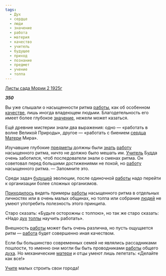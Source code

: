 ```yaml
---
tags:
  - Дух
  - сердце
  - люди
  - значение
  - работа
  - материя
  - качество
  - учитель
  - будущее
  - приход
  - познание
  - предмет
  - учение
  - толпа
---
```

[Листы сада Мории 2 1925г](https://127.0.0.1:4002/agni/1925)

___350___

Вы уже слышали о насыщенности ритма [работы](../../../tags/#[работа](../../../tags/#работа)), как об особенном [качестве](../../../tags/#[качество](../../../tags/#качество)), лишь иногда владеющем людьми. Благодетельность его имеет более глубокое [значение](../../../tags/#значение), нежели может казаться.   

Ещё древние мистерии знали два выражения: одно — «работать в волне Великой Природы», другое — «работать с биением [сердца](../../../tags/#сердце) [Матери](../../../tags/#материя) Мира».   

Изучавшие глубокие [предметы](../../../tags/#предмет) должны были [знать](../../../tags/#познание) [работу](../../../tags/#работа) насыщенного ритма, ничто не должно было мешать им. [Учитель](../../../tags/#учитель) Будда очень заботился, чтоб последователи знали о сменах ритма. Он советовал перед большими достижениями не покой, но [работу](../../../tags/#работа) насыщенного ритма. — Запомните это.   

Среди задач [будущей](../../../tags/#будущее) эволюции, после одиночной [работы](../../../tags/#[работа](../../../tags/#работа)) надо перейти к организации более сложных организмов.   

[Приходилось](../../../tags/#приход) видеть примеры [работы](../../../tags/#[работа](../../../tags/#работа)) насыщенного ритма в отдельных личностях или в очень малых общинах, но толпа или собрание [людей](../../../tags/#люди) не умеют употребить полезность этого принципа.   

Старо сказать: «Будьте осторожны с толпою», но так же старо сказать: «Надо [дух](../../../tags/#Дух) [толпы](../../../tags/#толпа) научить работать».   

Внешность [работы](../../../tags/#[работа](../../../tags/#работа)) может быть очень различна, но пусть ощущается ритм — [работа](../../../tags/#работа) будет совершенно иная качеством.   

Если бы большинство современных семей не являлись рассадниками пошлости, то именно они могли бы быть проводниками [работы](../../../tags/#[работа](../../../tags/#работа)) общего [духа](../../../tags/#Дух). Но механические [матери](../../../tags/#материя) и отцы умеют лишь лепетать: «Делайте как все!»   

[Учите](../../../tags/#учение) малых строить свои города!   

